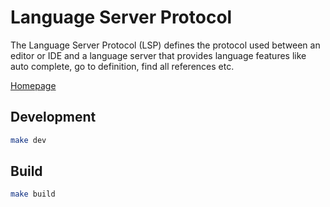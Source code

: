 # Language Server Protocol

The Language Server Protocol (LSP) defines the protocol used between an editor or IDE and a language server that provides language features like auto complete, go to definition, find all references etc.

[Homepage](https://microsoft.github.io/language-server-protocol/)

## Development

```bash
make dev
```

## Build

```bash
make build
```
